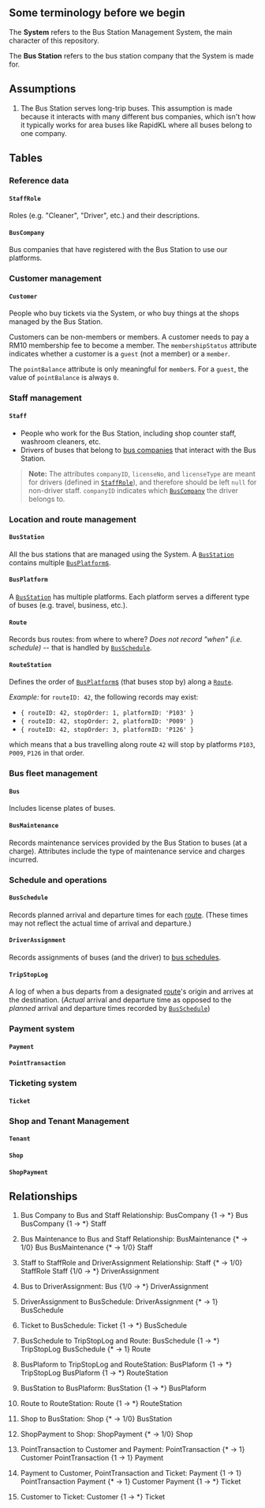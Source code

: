 ## Some terminology before we begin
The **System** refers to the Bus Station Management System, the main character of this repository.

The **Bus Station** refers to the bus station company that the System is made for.


## Assumptions
1. The Bus Station serves long-trip buses. This assumption is made because it interacts with many different bus companies, which isn't how it typically works for area buses like RapidKL where all buses belong to one company.

## Tables

### Reference data
#### `StaffRole`
Roles (e.g. "Cleaner", "Driver", etc.) and their descriptions.

#### `BusCompany`
Bus companies that have registered with the Bus Station to use our platforms.

### Customer management
#### `Customer`
People who buy tickets via the System, or who buy things at the shops managed by the Bus Station.

Customers can be non-members or members. A customer needs to pay a RM10 membership fee to become a member. The `membershipStatus` attribute indicates whether a customer is a `guest` (not a member) or a `member`.

The `pointBalance` attribute is only meaningful for `member`s. For a `guest`, the value of `pointBalance` is always `0`.

### Staff management
#### `Staff`
- People who work for the Bus Station, including shop counter staff, washroom cleaners, etc.
- Drivers of buses that belong to [bus companies](#buscompany) that interact with the Bus Station.

> **Note:** The attributes `companyID`, `licenseNo`, and `licenseType` are meant for drivers (defined in [`StaffRole`](#staffrole)), and therefore should be left `null` for non-driver staff. `companyID` indicates which [`BusCompany`](#buscompany) the driver belongs to.

### Location and route management
#### `BusStation`
All the bus stations that are managed using the System. A [`BusStation`](#busstation) contains multiple [`BusPlatform`s](#busplatform).

#### `BusPlatform`
A [`BusStation`](#busstation) has multiple platforms. Each platform serves a different type of buses (e.g. travel, business, etc.).

#### `Route`
Records bus routes: from where to where? *Does not record "when" (i.e. schedule)* -- that is handled by [`BusSchedule`](#busschedule). 

#### `RouteStation`
Defines the order of [`BusPlatform`s](#busplaform) (that buses stop by) along a [`Route`](#route).

*Example:* for `routeID: 42`, the following records may exist:
- `{ routeID: 42, stopOrder: 1, platformID: 'P103' }`
- `{ routeID: 42, stopOrder: 2, platformID: 'P009' }`
- `{ routeID: 42, stopOrder: 3, platformID: 'P126' }`

which means that a bus travelling along route `42` will stop by platforms `P103`, `P009`, `P126` in that order.


### Bus fleet management
#### `Bus`
Includes license plates of buses.

#### `BusMaintenance`
Records maintenance services provided by the Bus Station to buses (at a charge). Attributes include the type of maintenance service and charges incurred.

### Schedule and operations
#### `BusSchedule`
Records planned arrival and departure times for each [route](#route). (These times may not reflect the actual time of arrival and departure.) 

#### `DriverAssignment`
Records assignments of buses (and the driver) to [bus schedules](#busschedule). 

#### `TripStopLog`
A log of when a bus departs from a designated [route](#route)'s origin and arrives at the destination. (*Actual* arrival and departure time as opposed to the *planned* arrival and departure times recorded by [`BusSchedule`](#busschedule))

### Payment system
#### `Payment`
#### `PointTransaction`

### Ticketing system
#### `Ticket`

### Shop and Tenant Management
#### `Tenant`
#### `Shop`
#### `ShopPayment`

## Relationships
1. Bus Company to Bus and Staff Relationship:
BusCompany {1 → \*} Bus
BusCompany {1 → \*} Staff

2. Bus Maintenance to Bus and Staff Relationship:
BusMaintenance {\* → 1/0} Bus
BusMaintenance {\* → 1/0} Staff

3. Staff to StaffRole and DriverAssignment Relationship:
Staff {\* → 1/0} StaffRole
Staff {1/0 → \*} DriverAssignment

4. Bus to DriverAssignment:
Bus {1/0 → \*} DriverAssignment

5. DriverAssignment to BusSchedule:
DriverAssignment {\* → 1} BusSchedule

6. Ticket to BusSchedule:
Ticket {1 → \*} BusSchedule

7. BusSchedule to TripStopLog and Route:
BusSchedule {1 → \*} TripStopLog
BusSchedule {\* → 1} Route

8. BusPlaform to TripStopLog and RouteStation:
BusPlaform {1 → \*} TripStopLog
BusPlaform {1 → \*} RouteStation

9. BusStation to BusPlaform:
BusStation {1 → \*} BusPlaform

10. Route to RouteStation:
Route {1 → \*} RouteStation

11. Shop to BusStation:
Shop {\* → 1/0} BusStation

12. ShopPayment to Shop:
ShopPayment {\* → 1/0} Shop

13. PointTransaction to Customer and Payment:
PointTransaction {\* → 1} Customer
PointTransaction {1 → 1} Payment

14. Payment to Customer, PointTransaction and Ticket:
Payment {1 → 1} PointTransaction
Payment {\* → 1} Customer
Payment {1 → \*} Ticket

15. Customer to Ticket:
Customer {1 → \*} Ticket
